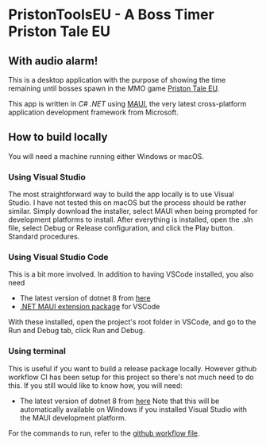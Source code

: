# PristonToolsEU - A Boss Timer Priston Tale EU
## With audio alarm!

This is a desktop application with the purpose of showing the time remaining until bosses spawn in the MMO game [Priston Tale EU](https://pristontale.eu/).

This app is written in _C# .NET_ using [MAUI](https://dotnet.microsoft.com/en-us/apps/maui), the very latest cross-platform application development framework from Microsoft.

## How to build locally

You will need a machine running either Windows or macOS.

### Using Visual Studio
The most straightforward way to build the app locally is to use Visual Studio. I have not tested this on macOS but the process should be rather similar. Simply download the installer, select MAUI when being prompted for development platforms to install.
After everything is installed, open the .sln file, select Debug or Release configuration, and click the Play button. Standard procedures.

### Using Visual Studio Code
This is a bit more involved. In addition to having VSCode installed, you also need
- The latest version of dotnet 8 from [here](https://dotnet.microsoft.com/en-us/download)
- [.NET MAUI extension package](https://devblogs.microsoft.com/visualstudio/announcing-the-dotnet-maui-extension-for-visual-studio-code/) for VSCode

With these installed, open the project's root folder in VSCode, and go to the Run and Debug tab, click Run and Debug.

### Using terminal
This is useful if you want to build a release package locally. However github workflow CI has been setup for this project so there's not much need to do this. 
If you still would like to know how, you will need:
- The latest version of dotnet 8 from [here](https://dotnet.microsoft.com/en-us/download)
Note that this will be automatically available on Windows if you installed Visual Studio with the MAUI development platform.

For the commands to run, refer to the [github workflow file](.github/workflows/ci-maui-dotnet.yml).
